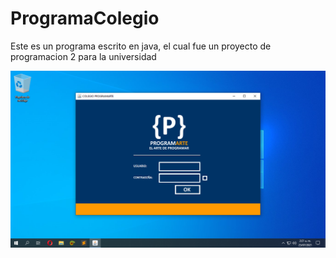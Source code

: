 # ProgramaColegio
Este es un programa escrito en java, el cual fue un proyecto de programacion 2 para la universidad 

<img src="https://github.com/iutria/ProgramaColegio/blob/master/visualizacion.png">
